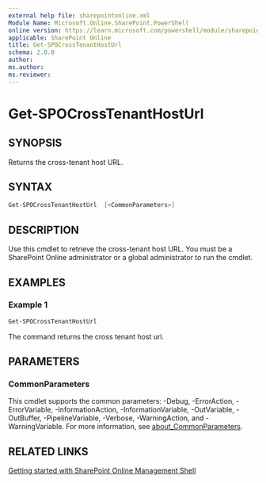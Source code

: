 ```yaml
---
external help file: sharepointonline.xml
Module Name: Microsoft.Online.SharePoint.PowerShell
online version: https://learn.microsoft.com/powershell/module/sharepoint-online/get-spocrosstenanthosturl
applicable: SharePoint Online
title: Get-SPOCrossTenantHostUrl
schema: 2.0.0
author: 
ms.author: 
ms.reviewer:
---
```


# Get-SPOCrossTenantHostUrl

## SYNOPSIS

Returns the cross-tenant host URL.

## SYNTAX

```powershell
Get-SPOCrossTenantHostUrl  [<CommonParameters>]
```

## DESCRIPTION

Use this cmdlet to retrieve the cross-tenant host URL. You must be a SharePoint Online administrator or a global administrator to run the cmdlet.

## EXAMPLES

### Example 1

```powershell
Get-SPOCrossTenantHostUrl
```

The command returns the cross tenant host url.

## PARAMETERS

### CommonParameters

This cmdlet supports the common parameters: -Debug, -ErrorAction, -ErrorVariable, -InformationAction, -InformationVariable, -OutVariable, -OutBuffer, -PipelineVariable, -Verbose, -WarningAction, and -WarningVariable. For more information, see [about_CommonParameters](https://go.microsoft.com/fwlink/?LinkID=113216).

## RELATED LINKS

[Getting started with SharePoint Online Management Shell](https://learn.microsoft.com/powershell/sharepoint/sharepoint-online/connect-sharepoint-online?view=sharepoint-ps)

